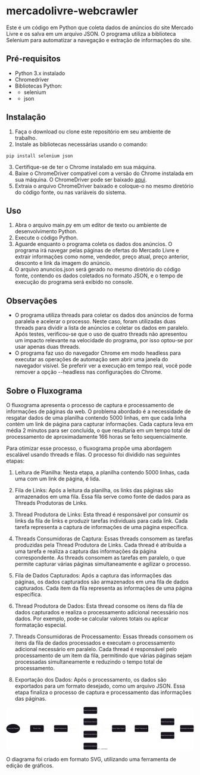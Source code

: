 # mercadolivre-webcrawler

Este é um código em Python que coleta dados de anúncios do site Mercado Livre e os salva em um arquivo JSON. O programa utiliza a biblioteca Selenium para automatizar a navegação e extração de informações do site.

## Pré-requisitos
* Python 3.x instalado</br>
* Chromedriver
* Bibliotecas Python:
* * selenium
* * json

## Instalação
1. Faça o download ou clone este repositório em seu ambiente de trabalho.
2. Instale as bibliotecas necessárias usando o comando:
```
pip install selenium json
```
3. Certifique-se de ter o Chrome instalado em sua máquina.
4. Baixe o ChromeDriver compatível com a versão do Chrome instalada em sua máquina. O ChromeDriver pode ser baixado <a href="https://sites.google.com/chromium.org/driver/downloads">aqui</a>.
5. Extraia o arquivo ChromeDriver baixado e coloque-o no mesmo diretório do código fonte, ou nas variáveis do sistema.

## Uso
1. Abra o arquivo main.py em um editor de texto ou ambiente de desenvolvimento Python.
2. Execute o código Python.
3. Aguarde enquanto o programa coleta os dados dos anúncios. O programa irá navegar pelas páginas de ofertas do Mercado Livre e extrair informações como nome, vendedor, preço atual, preço anterior, desconto e link da imagem do anúncio.
4. O arquivo anuncios.json será gerado no mesmo diretório do código fonte, contendo os dados coletados no formato JSON, e o tempo de execução do programa será exibido no console.

## Observações
* O programa utiliza threads para coletar os dados dos anúncios de forma paralela e acelerar o processo. Neste caso, foram utilizadas duas threads para dividir a lista de anúncios e coletar os dados em paralelo. Após testes, verificou-se que o uso de quatro threads não apresentou um impacto relevante na velocidade do programa, por isso optou-se por usar apenas duas threads.
* O programa faz uso do navegador Chrome em modo headless para executar as operações de automação sem abrir uma janela do navegador visível. Se preferir ver a execução em tempo real, você pode remover a opção --headless nas configurações do Chrome.

## Sobre o Fluxograma
O fluxograma apresenta o processo de captura e processamento de informações de páginas da web. O problema abordado é a necessidade de resgatar dados de uma planilha contendo 5000 linhas, em que cada linha contém um link de página para capturar informações. Cada captura leva em média 2 minutos para ser concluída, o que resultaria em um tempo total de processamento de aproximadamente 166 horas se feito sequencialmente.

Para otimizar esse processo, o fluxograma propõe uma abordagem escalável usando threads e filas. O processo foi dividido nas seguintes etapas:

1. Leitura de Planilha: Nesta etapa, a planilha contendo 5000 linhas, cada uma com um link de página, é lida.

2. Fila de Links: Após a leitura da planilha, os links das páginas são armazenados em uma fila. Essa fila serve como fonte de dados para as Threads Produtoras de Links.

3. Thread Produtora de Links: Esta thread é responsável por consumir os links da fila de links e produzir tarefas individuais para cada link. Cada tarefa representa a captura de informações de uma página específica.

4. Threads Consumidoras de Captura: Essas threads consomem as tarefas produzidas pela Thread Produtora de Links. Cada thread é atribuída a uma tarefa e realiza a captura das informações da página correspondente. As threads consomem as tarefas em paralelo, o que permite capturar várias páginas simultaneamente e agilizar o processo.

5. Fila de Dados Capturados: Após a captura das informações das páginas, os dados capturados são armazenados em uma fila de dados capturados. Cada item da fila representa as informações de uma página específica.

6. Thread Produtora de Dados: Esta thread consome os itens da fila de dados capturados e realiza o processamento adicional necessário nos dados. Por exemplo, pode-se calcular valores totais ou aplicar formatação especial.

7. Threads Consumidoras de Processamento: Essas threads consomem os itens da fila de dados processados e executam o processamento adicional necessário em paralelo. Cada thread é responsável pelo processamento de um item da fila, permitindo que várias páginas sejam processadas simultaneamente e reduzindo o tempo total de processamento.

8. Exportação dos Dados: Após o processamento, os dados são exportados para um formato desejado, como um arquivo JSON. Essa etapa finaliza o processo de captura e processamento das informações das páginas.

![Diagrama de Fluxo de Processo](fluxograma.svg)

O diagrama foi criado em formato SVG, utilizando uma ferramenta de edição de gráficos.